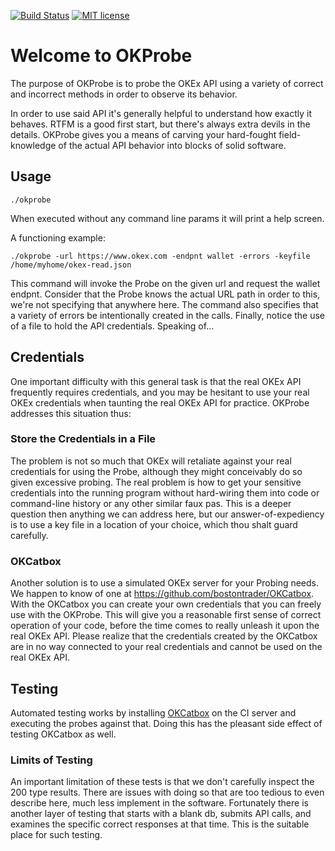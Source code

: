 [![Build Status](https://travis-ci.org/bostontrader/okprobe.svg?branch=master)](https://travis-ci.org/bostontrader/okprobe)
[![MIT license](http://img.shields.io/badge/license-MIT-brightgreen.svg)](http://opensource.org/licenses/MIT)

# Welcome to OKProbe
The purpose of OKProbe is to probe the OKEx API using a variety of correct and incorrect methods in order to observe its behavior.

In order to use said API it's generally helpful to understand how exactly it behaves.  RTFM is a good first start, but there's always extra devils in the details.  OKProbe gives you a means of carving your hard-fought field-knowledge of the actual API behavior into blocks of solid software.

## Usage
```
./okprobe
```
When executed without any command line params it will print a help screen.

A functioning example:

```
./okprobe -url https://www.okex.com -endpnt wallet -errors -keyfile /home/myhome/okex-read.json

```
This command will invoke the Probe on the given url and request the wallet endpnt.  Consider that the Probe knows the actual URL path in order to this, we're not specifying that anywhere here. The command also specifies that a variety of errors be intentionally created in the calls.  Finally, notice the use of a file to hold the API credentials. Speaking of...

## Credentials

One important difficulty with this general task is that the real OKEx API frequently requires credentials, and you may be hesitant to use your real OKEx credentials when taunting the real OKEx API for practice.  OKProbe addresses this situation thus:

### Store the Credentials in a File

The problem is not so much that OKEx will retaliate against your real credentials for using the Probe, although they might conceivably do so given excessive probing.  The real problem is how to get your sensitive credentials into the running program without hard-wiring them into code or command-line history or any other similar faux pas.  This is a deeper question then anything we can address here, but our answer-of-expediency is to use a key file in a location of your choice, which thou shalt guard carefully.


### OKCatbox

Another solution is to use a simulated OKEx server for your Probing needs.  We happen to know of one at https://github.com/bostontrader/OKCatbox.  With the OKCatbox you can create your own credentials that you can freely use with the OKProbe.  This will give you a reasonable first sense of correct operation of your code, before the time comes to really unleash it upon the real OKEx API.  Please realize that the credentials created by the OKCatbox are in no way connected to your real credentials and cannot be used on the real OKEx API.

## Testing

Automated testing works by installing [OKCatbox](https://github.com/bostontrader/okcatbox) on the CI server and executing the probes against that.  Doing this has the pleasant side effect of testing OKCatbox as well.

### Limits of Testing

An important limitation of these tests is that we don't carefully inspect the 200 type results.  There are issues with doing so that are too tedious to even describe here, much less implement in the software.  Fortunately there is another layer of testing that starts with a blank db, submits API calls, and examines the specific correct responses at that time.  This is the suitable place for such testing.